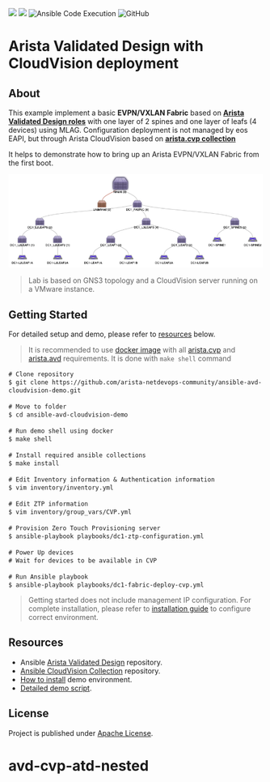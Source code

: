 ![](https://img.shields.io/badge/Arista-CVP%20Automation-blue) ![](https://img.shields.io/badge/Arista-EOS%20Automation-blue) ![Ansible Code Execution](https://github.com/arista-netdevops-community/ansible-avd-cloudvision-demo/workflows/Ansible%20Code%20Execution/badge.svg) ![GitHub](https://img.shields.io/github/license/arista-netdevops-community/ansible-avd-cloudvision-demo)
# Arista Validated Design with CloudVision deployment

## About

This example implement a basic __EVPN/VXLAN Fabric__ based on __[Arista Validated Design roles](https://github.com/aristanetworks/ansible-avd)__ with one layer of 2 spines and one layer of leafs (4 devices) using MLAG. Configuration deployment is not managed by eos EAPI, but through Arista CloudVision based on __[arista.cvp collection](https://github.com/aristanetworks/ansible-cvp/)__

It helps to demonstrate how to bring up an Arista EVPN/VXLAN Fabric from the first boot.

![Lab Topology](data/cloudvision-device-topology.png)

> Lab is based on GNS3 topology and a CloudVision server running on a VMware instance.

## Getting Started

For detailed setup and demo, please refer to [resources](#resources) below.

> It is recommended to use [docker image](https://hub.docker.com/repository/docker/avdteam/base) with all [arista.cvp](https://github.com/aristanetworks/ansible-cvp) and [arista.avd](https://github.com/aristanetworks/ansible-avd) requirements. It is done with `make shell` command

```shell
# Clone repository
$ git clone https://github.com/arista-netdevops-community/ansible-avd-cloudvision-demo.git

# Move to folder
$ cd ansible-avd-cloudvision-demo

# Run demo shell using docker
$ make shell

# Install required ansible collections
$ make install

# Edit Inventory information & Authentication information
$ vim inventory/inventory.yml

# Edit ZTP information
$ vim inventory/group_vars/CVP.yml

# Provision Zero Touch Provisioning server
$ ansible-playbook playbooks/dc1-ztp-configuration.yml

# Power Up devices
# Wait for devices to be available in CVP

# Run Ansible playbook
$ ansible-playbook playbooks/dc1-fabric-deploy-cvp.yml
```

> Getting started does not include management IP configuration. For complete installation, please refer to [installation guide](INSTALLATION.md) to configure correct environment.

## Resources

- Ansible [Arista Validated Design](https://github.com/aristanetworks/ansible-avd) repository.
- [Ansible CloudVision Collection](https://github.com/aristanetworks/ansible-cvp) repository.
- [How to install](INSTALLATION.md) demo environment.
- [Detailed demo script](DEMO.md).

## License

Project is published under [Apache License](LICENSE).
# avd-cvp-atd-nested
